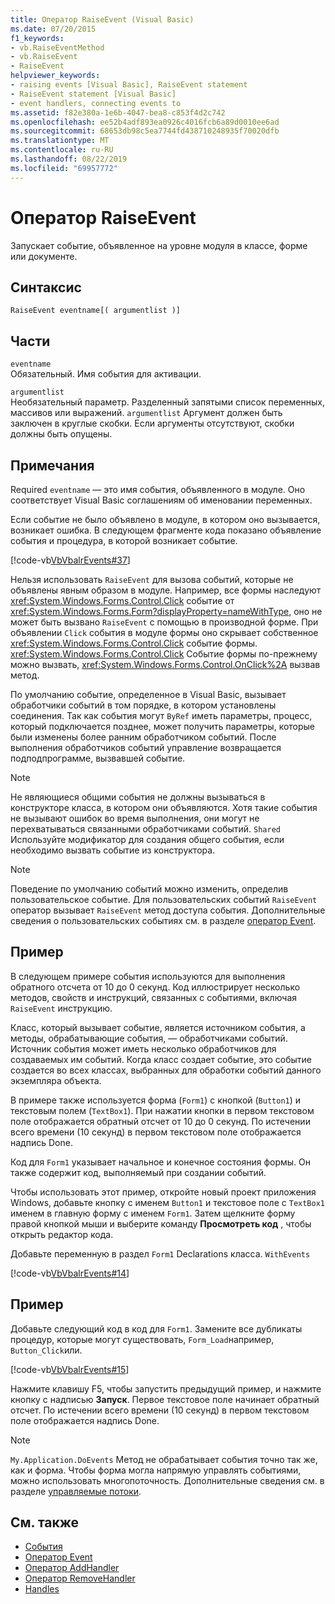 ```yaml
---
title: Оператор RaiseEvent (Visual Basic)
ms.date: 07/20/2015
f1_keywords:
- vb.RaiseEventMethod
- vb.RaiseEvent
- RaiseEvent
helpviewer_keywords:
- raising events [Visual Basic], RaiseEvent statement
- RaiseEvent statement [Visual Basic]
- event handlers, connecting events to
ms.assetid: f82e380a-1e6b-4047-bea8-c853f4d2c742
ms.openlocfilehash: ee52b4adf893ea0926c4016fcb6a89d0010ee6ad
ms.sourcegitcommit: 68653db98c5ea7744fd438710248935f70020dfb
ms.translationtype: MT
ms.contentlocale: ru-RU
ms.lasthandoff: 08/22/2019
ms.locfileid: "69957772"
---
```

# <a name="raiseevent-statement"></a>Оператор RaiseEvent
Запускает событие, объявленное на уровне модуля в классе, форме или документе.  
  
## <a name="syntax"></a>Синтаксис  
  
```  
RaiseEvent eventname[( argumentlist )]  
```  
  
## <a name="parts"></a>Части  
 `eventname`  
 Обязательный. Имя события для активации.  
  
 `argumentlist`  
 Необязательный параметр. Разделенный запятыми список переменных, массивов или выражений. `argumentlist` Аргумент должен быть заключен в круглые скобки. Если аргументы отсутствуют, скобки должны быть опущены.  
  
## <a name="remarks"></a>Примечания  
 Required `eventname` — это имя события, объявленного в модуле. Оно соответствует Visual Basic соглашениям об именовании переменных.  
  
 Если событие не было объявлено в модуле, в котором оно вызывается, возникает ошибка. В следующем фрагменте кода показано объявление события и процедура, в которой возникает событие.  
  
 [!code-vb[VbVbalrEvents#37](~/samples/snippets/visualbasic/VS_Snippets_VBCSharp/VbVbalrEvents/VB/Class1.vb#37)]  
  
 Нельзя использовать `RaiseEvent` для вызова событий, которые не объявлены явным образом в модуле. Например, все формы наследуют <xref:System.Windows.Forms.Control.Click> событие от <xref:System.Windows.Forms.Form?displayProperty=nameWithType>, оно не может быть вызвано `RaiseEvent` с помощью в производной форме. При объявлении `Click` события в модуле формы оно скрывает собственное <xref:System.Windows.Forms.Control.Click> событие формы. <xref:System.Windows.Forms.Control.Click> Событие формы по-прежнему можно вызвать, <xref:System.Windows.Forms.Control.OnClick%2A> вызвав метод.  
  
 По умолчанию событие, определенное в Visual Basic, вызывает обработчики событий в том порядке, в котором установлены соединения. Так как события могут `ByRef` иметь параметры, процесс, который подключается позднее, может получить параметры, которые были изменены более ранним обработчиком событий. После выполнения обработчиков событий управление возвращается подподпрограмме, вызвавшей событие.  
  
> [!NOTE]
> Не являющиеся общими события не должны вызываться в конструкторе класса, в котором они объявляются. Хотя такие события не вызывают ошибок во время выполнения, они могут не перехватываться связанными обработчиками событий. `Shared` Используйте модификатор для создания общего события, если необходимо вызвать событие из конструктора.  
  
> [!NOTE]
> Поведение по умолчанию событий можно изменить, определив пользовательское событие. Для пользовательских событий `RaiseEvent` оператор вызывает `RaiseEvent` метод доступа события. Дополнительные сведения о пользовательских событиях см. в разделе [оператор Event](../../../visual-basic/language-reference/statements/event-statement.md).  
  
## <a name="example"></a>Пример  
 В следующем примере события используются для выполнения обратного отсчета от 10 до 0 секунд. Код иллюстрирует несколько методов, свойств и инструкций, связанных с событиями, включая `RaiseEvent` инструкцию.  
  
 Класс, который вызывает событие, является источником события, а методы, обрабатывающие события, — обработчиками событий. Источник события может иметь несколько обработчиков для создаваемых им событий. Когда класс создает событие, это событие создается во всех классах, выбранных для обработки событий данного экземпляра объекта.  
  
 В примере также используется форма (`Form1`) с кнопкой (`Button1`) и текстовым полем (`TextBox1`). При нажатии кнопки в первом текстовом поле отображается обратный отсчет от 10 до 0 секунд. По истечении всего времени (10 секунд) в первом текстовом поле отображается надпись Done.  
  
 Код для `Form1` указывает начальное и конечное состояния формы. Он также содержит код, выполняемый при создании событий.  
  
 Чтобы использовать этот пример, откройте новый проект приложения Windows, добавьте кнопку с именем `Button1` и текстовое поле с `TextBox1` именем в главную форму с именем `Form1`. Затем щелкните форму правой кнопкой мыши и выберите команду **Просмотреть код** , чтобы открыть редактор кода.  
  
 Добавьте переменную в раздел `Form1` Declarations класса. `WithEvents`  
  
 [!code-vb[VbVbalrEvents#14](~/samples/snippets/visualbasic/VS_Snippets_VBCSharp/VbVbalrEvents/VB/Class1.vb#14)]  
  
## <a name="example"></a>Пример  
 Добавьте следующий код в код для `Form1`. Замените все дубликаты процедур, которые могут существовать, `Form_Load`например, `Button_Click`или.  
  
 [!code-vb[VbVbalrEvents#15](~/samples/snippets/visualbasic/VS_Snippets_VBCSharp/VbVbalrEvents/VB/Class1.vb#15)]  
  
 Нажмите клавишу F5, чтобы запустить предыдущий пример, и нажмите кнопку с надписью **Запуск**. Первое текстовое поле начинает обратный отсчет. По истечении всего времени (10 секунд) в первом текстовом поле отображается надпись Done.  
  
> [!NOTE]
> `My.Application.DoEvents` Метод не обрабатывает события точно так же, как и форма. Чтобы форма могла напрямую управлять событиями, можно использовать многопоточность. Дополнительные сведения см. в разделе [управляемые потоки](../../../standard/threading/index.md).  
  
## <a name="see-also"></a>См. также

- [События](../../../visual-basic/programming-guide/language-features/events/index.md)
- [Оператор Event](../../../visual-basic/language-reference/statements/event-statement.md)
- [Оператор AddHandler](../../../visual-basic/language-reference/statements/addhandler-statement.md)
- [Оператор RemoveHandler](../../../visual-basic/language-reference/statements/removehandler-statement.md)
- [Handles](../../../visual-basic/language-reference/statements/handles-clause.md)
